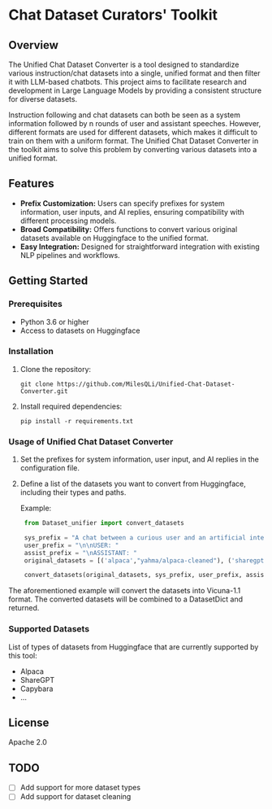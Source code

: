 #  Chat Dataset Curators' Toolkit


## Overview
The Unified Chat Dataset Converter is a tool designed to standardize various instruction/chat datasets into a single, unified format and then filter it with LLM-based chatbots. This project aims to facilitate research and development in Large Language Models by providing a consistent structure for diverse datasets.

Instruction following and chat datasets can both be seen as a system information followed by n rounds of user and assistant speeches. However, different formats are used for different datasets, which makes it difficult to train on them with a uniform format. The Unified Chat Dataset Converter in the toolkit aims to solve this problem by converting various datasets into a unified format.



## Features
- **Prefix Customization:** Users can specify prefixes for system information, user inputs, and AI replies, ensuring compatibility with different processing models.
- **Broad Compatibility:** Offers functions to convert various original datasets available on Huggingface to the unified format.
- **Easy Integration:** Designed for straightforward integration with existing NLP pipelines and workflows.

## Getting Started

### Prerequisites
- Python 3.6 or higher
- Access to datasets on Huggingface

### Installation
1. Clone the repository:
   ```
   git clone https://github.com/MilesQLi/Unified-Chat-Dataset-Converter.git
   ```
2. Install required dependencies:
   ```
   pip install -r requirements.txt
   ```

### Usage of Unified Chat Dataset Converter
1. Set the prefixes for system information, user input, and AI replies in the configuration file.
2. Define a list of the datasets you want to convert from Huggingface, including their types and paths.


   Example:
   ```python
    from Dataset_unifier import convert_datasets

    sys_prefix = "A chat between a curious user and an artificial intelligence assistant. The assistant gives helpful, detailed, and polite answers to the user's questions."
    user_prefix = "\n\nUSER: "
    assist_prefix = "\nASSISTANT: "
    original_datasets = [('alpaca',"yahma/alpaca-cleaned"), ('sharegpt',"erfanzar/ShareGPT4")]

    convert_datasets(original_datasets, sys_prefix, user_prefix, assist_prefix)
   ```

The aforementioned example will convert the datasets into Vicuna-1.1 format. The converted datasets will be combined to a DatasetDict and returned.


### Supported Datasets
List of types of datasets from Huggingface that are currently supported by this tool:
- Alpaca
- ShareGPT
- Capybara
- ...


## License
Apache 2.0

## TODO
- [ ] Add support for more dataset types
- [ ] Add support for dataset cleaning